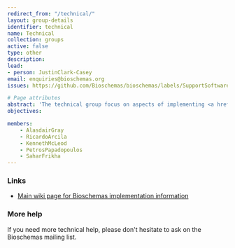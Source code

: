 ```yaml
---
redirect_from: "/technical/"
layout: group-details
identifier: technical
name: Technical
collection: groups
active: false
type: other
description:
lead: 
- person: JustinClark-Casey
email: enquiries@bioschemas.org
issues: https://github.com/Bioschemas/bioschemas/labels/SupportSoftware

# Page attributes
abstract: 'The technical group focus on aspects of implementing <a href="/">Bioschemas</a> markup. Please see the <a href="/profiles/">Specifications</a> page for the schemas themselves. Please see the <a href="/software/">software</a> page for tools that can help in publishing or consuming markup.'
objectives:

members:
    - AlasdairGray
    - RicardoArcila
    - KennethMcLeod
    - PetrosPapadopoulos
    - SaharFrikha
---
```


<div id="links">
    <h3>Links</h3>
    <ul>
        <li>
            <a href="https://github.com/Bioschemas/specifications/wiki/Technical">Main wiki page for Bioschemas implementation information </a>
        </li>
    </ul>
</div>
<div id="help">
    <h3>More help</h3>
    <p>
        If you need more technical help, please don't hesitate to ask on the Bioschemas mailing list.
    </p>
</div>
